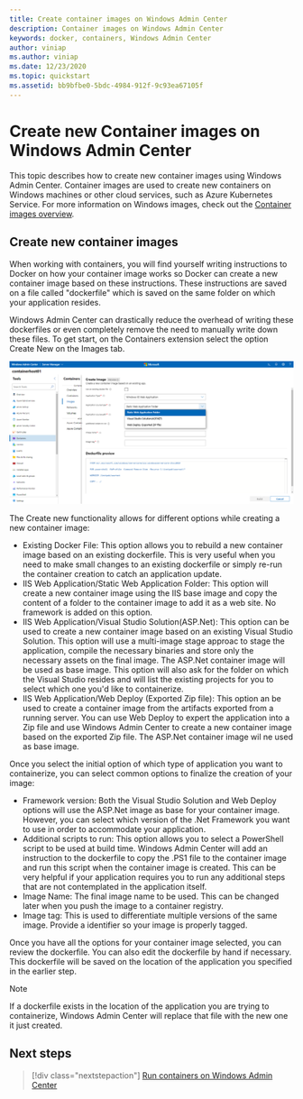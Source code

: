 ```yaml
---
title: Create container images on Windows Admin Center
description: Container images on Windows Admin Center
keywords: docker, containers, Windows Admin Center
author: viniap
ms.author: viniap
ms.date: 12/23/2020
ms.topic: quickstart
ms.assetid: bb9bfbe0-5bdc-4984-912f-9c93ea67105f
---
```

# Create new Container images on Windows Admin Center

This topic describes how to create new container images using Windows Admin Center. Container images are used to create new containers on Windows machines or other cloud services, such as Azure Kubernetes Service. For more information on Windows images, check out the [Container images overview](https://docs.microsoft.com/en-us/virtualization/windowscontainers/about/#container-images).

## Create new container images

When working with containers, you will find yourself writing instructions to Docker on how your container image works so Docker can create a new container image based on these instructions. These instructions are saved on a file called "dockerfile" which is saved on the same folder on which your application resides. 

Windows Admin Center can drastically reduce the overhead of writing these dockerfiles or even completely remove the need to manually write down these files. To get start, on the Containers extension select the option Create New on the Images tab.

![WAC-CreateNewContainer](./media/WAC-CreateNew.png)

The Create new functionality allows for different options while creating a new container image:

- Existing Docker File: This option allows you to rebuild a new container image based on an existing dockerfile. This is very useful when you need to make small changes to an existing dockerfile or simply re-run the container creation to catch an application update.
- IIS Web Application/Static Web Application Folder: This option will create a new container image using the IIS base image and copy the content of a folder to the container image to add it as a web site. No framework is added on this option.
- IIS Web Application/Visual Studio Solution(ASP.Net): This option can be used to create a new container image based on an existing Visual Studio Solution. This option will use a multi-image stage approac to stage the application, compile the necessary binaries and store only the necessary assets on the final image. The ASP.Net container image will be used as base image. This option will also ask for the folder on which the Visual Studio resides and will list the existing projects for you to select which one you'd like to containerize.
- IIS Web Application/Web Deploy (Exported Zip file): This option an be used to create a container image from the artifacts exported from a running server. You can use Web Deploy to expert the application into a Zip file and use Windows Admin Center to create a new container image based on the exported Zip file. The ASP.Net container image wil ne used as base image.

Once you select the initial option of which type of application you want to containerize, you can select common options to finalize the creation of your image:

- Framework version: Both the Visual Studio Solution and Web Deploy options will use the ASP.Net image as base for your container image. However, you can select which version of the .Net Framework you want to use in order to accommodate your application.
- Additional scripts to run: This option allows you to select a PowerShell script to be used at build time. Windows Admin Center will add an instruction to the dockerfile to copy the .PS1 file to the container image and run this script when the container image is created. This can be very helpful if your application requires you to run any additional steps that are not contemplated in the application itself.
- Image Name: The final image name to be used. This can be changed later when you push the image to a container registry.
- Image tag: This is used to differentiate multiple versions of the same image. Provide a identifier so your image is properly tagged.

Once you have all the options for your container image selected, you can review the dockerfile. You can also edit the dockerfile by hand if necessary. This dockerfile will be saved on the location of the application you specified in the earlier step. 

>[!Note]
>If a dockerfile exists in the location of the application you are trying to containerize, Windows Admin Center will replace that file with the new one it just created.

## Next steps

> [!div class="nextstepaction"]
> [Run containers on Windows Admin Center](./wac-containers.md)